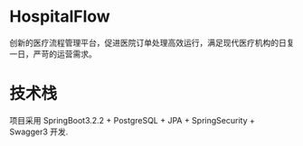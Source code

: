 # HospitalFlow
创新的医疗流程管理平台，促进医院订单处理高效运行，满足现代医疗机构的日复一日，严苛的运营需求。

# 技术栈
项目采用 SpringBoot3.2.2 + PostgreSQL + JPA + SpringSecurity + Swagger3 开发.

